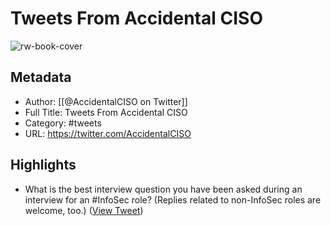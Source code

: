 # Tweets From Accidental CISO

![rw-book-cover](https://pbs.twimg.com/profile_images/1576403653329657856/ZnU08zB4.jpg)

## Metadata
- Author: [[@AccidentalCISO on Twitter]]
- Full Title: Tweets From Accidental CISO
- Category: #tweets
- URL: https://twitter.com/AccidentalCISO

## Highlights
- What is the best interview question you have been asked during an interview for an #InfoSec role?
  (Replies related to non-InfoSec roles are welcome, too.) ([View Tweet](https://twitter.com/AccidentalCISO/status/1416053002901889027))
